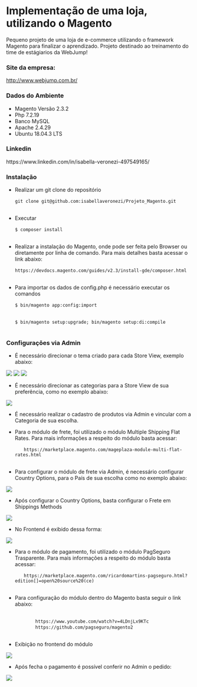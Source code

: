 <h1>
Implementação de uma loja, utilizando o Magento
</h1>

Pequeno projeto de uma loja de e-commerce utilizando o framework Magento para finalizar o aprendizado. Projeto destinado ao treinamento do time de estágiarios da WebJump!

<h3>
Site da empresa: 
</h3>

http://www.webjump.com.br/

<h3>
Dados do Ambiente
</h3>
<ul>
  <li> Magento Versão 2.3.2 </li>
  <li> Php 7.2.19 </li>
  <li> Banco MySQL </li>
  <li> Apache 2.4.29 </li>
  <li> Ubuntu 18.04.3 LTS </li>
 </ul> 
<h3>
Linkedin
</h3>
https://www.linkedin.com/in/isabella-veronezi-497549165/
<h3>
Instalação
</h3> 
<ul>
  <li> Realizar um git clone do repositório </li> 
</ul>
<pre>
  <code> git clone git@github.com:isabellaveronezi/Projeto_Magento.git </code>
 </pre>
 <ul>
  <li> Executar </li>
 </ul>
 <pre>
  <code> $ composer install </code>
 </pre>
  <ul>
  <li> Realizar a instalação do Magento, onde pode ser feita pelo Browser ou diretamente por linha de comando. Para mais detalhes basta acessar o link abaixo: </li>
 </ul>
 <pre>
  <code> https://devdocs.magento.com/guides/v2.3/install-gde/composer.html </code>
 </pre>
  <ul>
  <li> Para importar os dados de config.php é necessário executar os comandos </li>
 </ul>
 <pre>
  <code> $ bin/magento app:config:import </code>
 </pre>
 <pre>
  <code> $ bin/magento setup:upgrade; bin/magento setup:di:compile </code>
 </pre>
  <h3>
      Configurações via Admin
  </h3>
  <ul>
  <li> É necessário direcionar o tema criado para cada Store View, exemplo abaixo: </li>
</ul>
   <img src="https://lh3.googleusercontent.com/uhWPx9ubiQpKyjaLPGRdzzA0RA8t6bhPwklLm7dzW6-DRJ1e3aNB7oDoN9YtvHEiRb80f2FsEJvD4gO8NPBSE-TjMRGU4olCovbiwNpnCeY1JbmfiWTVHURLg42msj091q9Ev5lWIOVnhugvihqIToCW3yXp6UkhOzYve5RwqL4eyq1VfVSioIdDjnWGGumuFpB1I9_BCAwW2IBuAZis79uY-VRPmP3j4nuajrgdHoO-2rBoef8Bck_cJPXgfQPj1ISjsZFS6V0j_2Mpe_-rsEiL3UZij8-Exeo-6iuYVdFEeVguCB1fMfnr95ObsJ6EwOF8iX9mT9fSAhSRRV4rQPbF0mc3PWuzPsS7OtFY6bCc-oAeoY7OxZjaaikSFJYflR8irlXVO2d_TK6fsKeRD84wiH6BfwdXBIWNx1zIk5DKRMcuYJHJVOBTzPAr15sn76PkYqA2P_0Y3LwcSbHJA6mxwo9svmQMxE7iGiwbNCqZsHI2auRNzDampCSSISDd88EGVx-KYYaOUfi5PrfnsL6JON796yIS4FZxMspGqK_gerEPFcP9KrkOK2JLEsQRwQ4QUpLwaeSxsX4dquY1-p9wJnSs8GjgNPHnm7kKah5ZGhsSvxDUBgx-FBfUjU9PzIC0RiQRuBFEaUf6vs3_T8XWjKnDOZ0xOFXTRn5FgWPYQbXdD59LZw=w1308-h607-no"/>
   <img src="https://lh3.googleusercontent.com/BsUXtJ707rwfwLYO929sjt5NMpF82lc3z_9Hzm_hmwysRk7-29QpMqDpsM2GRARVZAY_dglcZ-QP5SGwsCVAlFX-D4dtslPjcjN_iA5MA80jmBBBFAohfRKbqtRgcq_17RceDRLTWku_q4G_grmdoU-u0mS7PGJ-tM63YHxEisnUuQlMCoFKLlEDBt9VZmR28aXEcTpY1tFzolb82_EhatCCRCs2NHfg4sFdP1URnp88cd-RBo8ID1KoqXG4iFXPiilm9zi71WsMqfP8H0FSxbcUdQ8TGeES-1wVlu7o6iTBfDY7hN5971vwbLIg8hE-ApwILaEO43YsHnYN3nRZvoHj70CXZnpAMrKM5gZt0HinSPtEGZWJy66apb9uIp1JrRnxXh_OHPNmbyQuwSwTzY1DwlIKgceWOMzY3iL72kV4pBI7-ppCwmEVKNSn009WAUZnz5fNSsCiI0BbpJpzklKFBV789t9A1NyUohtxg8dOOuTO4HSXWLDJOPsQZCoyI_CC8ney42jeVJX5ixg8EJqF_KdEbjiHZcUM-WdkJ-JGyQz6qOKRRSjWyYM5FgkYFCwEwto-lkxzMxEniV8v6GpfTGATMyj3je0J2gPXLqItK_c6mZboNEHRwAw5HT8d6viaNLgAYKNkQUn3TKkvgc-tcXm5d3A0gix7tE-KfBsf6hyitEC10w=w647-h245-no"/>
   <img src="https://lh3.googleusercontent.com/eTMU7dZHmVS1HjSmKMShtMsPtnmuUfbadeh8zBSBzZHxDtecp2ntX2MCNNVgLz5Op5vp6Pl87zxys3Xt_lsC0XTRDnM0w5lCuVyY180-O8OtWhj5gJpH6V917nL2tRpBCZaWz_pMXPyzRpEmFvZsk6iJt1h2i2jmIb1HfObjoumFEeMwrhd7wTtJap9jMjeYoDeBqahHDktD3ea3NO4iaIWHU9g2iJVkOdBhukqS3WKOErGW3RzOrbN6krUxWHnNhSpPf7WPlLfUWpIo64xmDZ6p466Gys3Oy_iFi5lL8_nEsQpcv4bkK_FvLgX8nZkltEjUIFrRmPW4Q3oB-4pxjZR_jktn51iS1s8hsV1dKCuuIZrmK6NjltkuQlA9_gdaHOHIu0BiZmoldU5050SL98p7FL1kVxkqb8Rah7zKkxNaE_zzxEyfjo38T5E1knco7QWNtWi7rEWrIQIFpp6AA6R4G2QnkcN35Id49Y4IBtMk94WjU-ZB8XSux7RitHmovrHGaR5L4PAl5sh6O93tmu9_xvp1CQle2iQ7jND4wG_sMf5iS1r1OKjZ-kXKF1UzUQHidDVbYZpzEvKO_vC5KYPBP2kq3A8ddiGuYPBO6avbiNOOPJ3Bfrh0txYKYYb-AkXzLyt9j07GtvaBIU9f0XCVKNglFfvYTd7COdHbx68TyJ_YtOYp9Q=w1209-h493-no"/>
<ul>
  <li>
    É necessário direcionar as categorias para a Store View de sua preferência, como no exemplo abaixo: 
  </li>
</ul>
  <img src="https://lh3.googleusercontent.com/W_-9XA8PJ5zTIs5cWjd6yjsvUGrYAMqX9Wuf1XWIMBr0JltDgx6cRW_roybf7062dWFuas2pmsDKrUOpRL053xyFXYtGUw25MSP-Y0bRPCdY7DZjns2cm8-lV2eau9i3kEeTPWjRvXMhvxQppcuVrmhynx1jE5Vswu9wAGX4uigeXblvP7yOPh3vx5-1L7Q50qutuw828fbCaq2-wSiNCSuK4BRlLZvHk1KP0ZzPoiQi7DLkgDyAuWSH1NH-Z5ccXTeAsgsWL_coVYd336jSgtMV43KljszYG8h6OdsfALxu5FjQfdlk1-cuRc1P6xR_Oc5SexcBY1UkqLJB1az4Xzcr-b2zTL1EERjvailt_1Ik9r32GTPBp-EErMWowyqwJOnvNq-Q2_sezuPWncatYmNzLRsW5bfKAumrzjh8utkMNBB7to13vgYcaW4KfoGOTE8rRZUUNsAcEtZi69z9eQrSaHnuy3MgQ_KeRXZUMLbonR22FlN7k3oYprw5hKltxf8FZF5N1teejd7xJHz5H1LG17KI1Q9JC7Azlw3q1aiu7Mmzz5uU3QkYvAfQVKX6zdiHfvg__qFZmUpxJznKIHoVv5Tmnw-Q18uhti-VapMek_mIq3lRDZIb20lsLkgMLxYEotNuXCi3FbOENiH66l4GFxixq5HdU3ZH1DopSlNw5qDXiD_m2A=w1194-h440-no"/>
<ul>
  <li>
    É necessário realizar o cadastro de produtos via Admin e vincular com a Categoria de sua escolha.
  </li>
</ul>
<ul>
  <li>
    Para o módulo de frete, foi utilizado o módulo Multiple Shipping Flat Rates. Para mais informações a respeito do módulo basta acessar:
    <pre>
  <code> https://marketplace.magento.com/mageplaza-module-multi-flat-rates.html </code>
 </pre>
  </li>
  <li>
    Para configurar o módulo de frete via Admin, é necessário configurar Country Options, para o País de sua escolha como no exemplo abaixo: 
  </li>
</ul>
<img src="https://lh3.googleusercontent.com/jnS1br2SYjop2y5eu80zRzCdG2AK7mBWXry0hR1hcr44kUloMnerTMQuTPQbozFSw6_TbdL8Y9LE5RFP6TWm_8DDCQ9qlRQQMKZIxK_qeE0NJXixRTC5fDZfWPZ-aS5HJNndhkwg7qlHuPeNZRXAlVd9cw2F9VUV0JXRQAp8oxKO_sRl4O0JmclDWA-r2hQxkA-VwakhtNE9ch9PZYw84v8IYBIShJTP7Z4W0raCeaVzHGpGi6mrUTzUSik5Ny-hu6R3bwz3dm9pJXM8pWqbLdXSMQ5Hoix1-SQnbGiE2SAreFD1orm_OFUKQjm3sSCSvIUf8FOhl-xF8-fv8ikdcPjC9CTuQjAjj6I3ZzlncDoNLAY65AY4gcw1QhTXWe5wYTUcQD_jyiZpCVfRZCkqrhRqKmCk_r2LFWFgz91x4vPY2NQSag3InrteCT6KK1wI7YcnXrIh-cs1icn1qLn7-CDT0ivajaPyOrRqpDwWBkLZAFmYWHaktLsumAtp3KRGatrE7J6FCbHwsvDfmrUAD-w3Z4-o4UpS2Nc4pNEl3kJwvUAr58Uhlzhw5ag1-HQaSGTGnuuNrZYqkyX7zM7IyacLlENAHqfUwYNuAaLq9sccXC5vUiEFPBHrb_GrRi5prC5_xiAUBw4-mO0ZhFPBiiZN9y6_13Xg4szHlOoV0eL4byjpX7L31AA=w1246-h605-no"/>
<ul>
<li>
    Após configurar o Country Options, basta configurar o Frete em Shippings Methods
  </li>
</ul>
<img src="https://lh3.googleusercontent.com/I_zTfPjoQr47IEi0_kNJCTzp5152g25abAjZ90tc6zkO3IWrB-B54IT5GJ6Qu3lrPFq2lWSC2OCRAMEZ_MrFdQt9hvzdLdXaD2RZ0o8niEFy7FbJp6CgG4L6ndjTJl4rgVvYKS5h4BAdl7bafV9fxhkgETG6BIhuO_McDLvY4MuVO8NwnuaePUxqpe5GtL35mJGvRnHb2hmfRYnOAD8uMTRYB5feU1okiwTmPZ86l590JqZ8a8xuXW4T4LYgMPfmbilrFcxU_bmI1RLF8w95S70F6zkSrtvWPU7UfQuzqRJQh2s3VivXhUF59FmII-vbo2Z_fKkAxAEbWx9pz5yXLUwELPn_IX_QShcaiRS2vG9JFN3WzOeovRwRi-AlDFwTs-f4LtzGfsRGghWOELMRqP7V6cHdy9Ahqt7RmYlQFy0Z19nbDjO_PMKOubJil6A4_GZKGq26JVSnOk9pY-1FKJaouJ9p9ovgZ86wC9ynoskhxAdkq9869wTAFnO5JDhX9e2r5KNssU-L8QUfwVowOqDZPQ8RV56NBoLGaV2RdkO8QbPpb5RRgewAc79pKdU9i_85gNuqQUOOZqLtEQEYy5ip2ldUfBR4yLCJoOVLPIDjYSIzlKgF_YDN7JBjzqH3CIKMoJBbQsSKAiOde1qXFtULbzmZho_jZM7VNEi4ngIpgCZon4cwVt8=w1315-h614-no"/>
 <ul>
<li>
    No Frontend é exibido dessa forma: 
  </li>
</ul>
<img src="https://lh3.googleusercontent.com/6ACov6U8RcGs89RpyioUT22MefN863ytSuFjRX04RaL4CZ88PVyOKHcm5fUww8zfc4wrqgd7j_Sw53ODf1F6f8IAhx_yxc0Vbt-NDkLPjLT2o8HLSbemPsgPRabDf0V4EnsOmx5Cq2uqz8wmmrEVliFgW93D4C_zmoEjmZ8L42xZ2BOfwUO-kcfGuXaymwSMfMhHQM7JZI3KJuR2LeYBFq2zlkKg7_1A49KORLck_M4uDApO0u9EKBE4nFCCkkEKd4Hf1aFrX7nlRHB-ji9mExk74V-O8ZqGo-auM6LIDWMNuz08hHDKoYaA6h5jyj6rSdxISxjd5wWDUd_Vq2HBzWzUb8EHY0EVwdbM3vpfcz--_H4WBlPVEPeOsMcAuboiFRvxIa6UMRZpXPu1jNJF-DZJOC803IEIP4Zf-_w4lWpH7_s64AdMTQUPMBrfAuT-EQ4jsOBTIW7CBW5btuWZIFZdeWR1UcuxJy1bFf4a46x_CJOkZtnhWmI1YmNiBeONmT7JJWQqZ3sw8cwX-4u5rd7IBZLCYJ0d4kJyjWAQw8WLrwkb1kFtN4lDt4EASsNjC14wj--CRSuk49I5IYwfsXju45SNHJaI2pl9AIeKE1sijhSsJcfHG2HNDXPdrgTUMeRsMbIb6BDG8pFlh6dlpgAteY1Pp9jEffkBuRkTMl3NVF4sVgULaQQ=w1099-h625-no"/>

<ul>
  <li>
    Para o módulo de pagamento, foi utilizado o módulo PagSeguro Trasparente. Para mais informações a respeito do módulo basta acessar:
    <pre>
  <code> https://marketplace.magento.com/ricardomartins-pagseguro.html?edition[]=open%20source%20(ce) </code>
 </pre>
  </li>
  </ul>
  <ul>
  <li>
   Para configuração do módulo dentro do Magento basta seguir o link abaixo: 
    <pre> 
    <code>   https://www.youtube.com/watch?v=4LDnjLx9KTc </code> 
    <code>   https://github.com/pagseguro/magento2 </code> 
    </pre>
  </li>
</ul>
<ul>
  <li>
   Exibição no frontend do módulo
  </li>
  </ul>
  <img src="https://lh3.googleusercontent.com/tLJ6ZkKeNotAj5ZaQp7qNH5g7BNqx8KO61Hp-Nt5YXvaYvqDVebt34leK0auMbzxC1Pe99MNWDb6P3KftFdHvqZglRYgj8BADhCt2NlyXwGwHSSsSxwuYJOjrE2BCY5jnQNsZojd5STwDKOquBR05pticjmZENu-mWD9uQafCJ2bUWJkImr0t9ZpMCSqgJpt_K41Ap_6Xs9iPJP8AM_RgcJ-QqnRAi2WLRzyoZGkUT7pT3tBrUb2NtwXOgULuxE2KnqVnUpGbnOd63UWZEdqfXZeXtbDKF3hCFcwQqZOfjzmot74tXuQwnv8Um-hbLELu6m6pS-8ewhqVDkv05-Qqx1lwaAODI7Uq6bbBbn3oNvzr5ss-8TDVQN0uw0xfWRmNUDq3igs-WfRXsdOwAQ0yWz9fQTJlLqPlgTFX6W7dI7ROlZiDrRtBrAdmS4f3wlZ7XeaDPQjFKpZ3Mvw_Vk3JyN4CTZ-M2MHbH7wZE1qaii0m0JVSzSvlZUNTtGHCMQX5ItlT_k9tXsokcTQlcYu0DOZmntjCOQGE7U8ApW6ASwavLwJrNzGkO5Oo2CXPOtw21wRYI6y93oDX7uku46uzNkGqDO1tW-bKcrqZ6y-McPpC4fKRrwde4lUVsA3dn622FPbhV75tFwJMzpFjfzlOCtQ4AsqNelQDHGkiuVn-X7vKFS_pra7-yM=w1145-h632-no"/>
  
 <ul>
  <li>
   Após fecha o pagamento é possível conferir no Admin o pedido: 
  </li>
  </ul>
  <img src="https://lh3.googleusercontent.com/jAyl9HhMdRK4FzMWDW5wIJuO-cfeuOkT-uM7s7Soll3PKDuhSaLN7xXKEvg5nGMF7Ib435NF7U1d9ELi4Qzuh0lE3ajy69CfpJZ3zrbjjSYMruzAGiX2Sj3yn51-dL5XN4hvMJqzEAqfNmACw7A7MwXdLzjEBqEdCeRh9iqlt6HoC8_Osfv7WbIE2P1zWFlZ8YvJMax4-xiztmucQnlh-YdM2-lgtIqoO3JMgcWhAxCr5kJzaNueKH2nBsYQO6M9EwYnRU4R1o5f8bw0AKflq3OfZNT4kMXpj9W8_nJtIBfW3ZQyYoiIrkvVWwJ1Z0sQQR-sFE7eWYYho9rzVWnCI6BVY69zhDeWOg1U5eE888VQn7sBx-Gl7Gcxwd_XinTX4LEvJOldhyOFVStuKLhloU8aXOGX_owuqKF6BkaoEksD1f8vDVFxwmByBYLCKXhkZO0I2WvTvsO9pjZvuo18lb9T2uPSuCvZEQflC0uvCRE7SCA4gpWtD9TUk6SJfIRZXbCHnsP9XN1TzsrswKjDfp4BHJb22aHgFkzr5vD07DXDvOLje6iv_ytj-kpdioV5BQA2rR3vK5csFXmY0Q6_eIdQ6M9TaAt6QdET9bKtv6mwhejCTvlIASTiovefbCJyjbp7bQx24yfJ0EIAOx0TFoTvof0XyVezlTq2C5MCwlQ7gPjqhZvqc5A=w921-h569-no"/>

  
  
  
